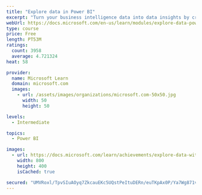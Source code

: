 ```yaml
---
title: "Explore data in Power BI"
excerpt: "Turn your business intelligence data into data insights by creating and configuring Power BI dashboards."
webUrl: https://docs.microsoft.com/en-us/learn/modules/explore-data-power-bi/
type: course
price: Free
length: PT53M
ratings:
  count: 3958
  average: 4.721324
heat: 58

provider:
  name: Microsoft Learn
  domain: microsoft.com
  images:
    - url: /assets/images/organizations/microsoft.com-50x50.jpg
      width: 50
      height: 50

levels:
  - Intermediate

topics:
  - Power BI

images:
  - url: https://docs.microsoft.com/learn/achievements/explore-data-with-power-bi-desktop-social.png
    width: 800
    height: 400
    isCached: true

secured: "UMVRoxl/TpvSIuAOyq7ZkcauEKc5UQstPeItuDERn/euTKpAx0P/Ya7Wg871vVgYWxeQhJo8fXfqyUJtSLGgKiAspJYXtdVswEK+6v6IM4AgcEATiyvxIOoC4St41u+Wmzm9J1OShpCmnRk2zd8tcjBmCgW0oaGYWXct2gFvFGf0AwGt3z22lAZOtHAd2hdfFE75Amu9lyhe+4kX6bXuwCENV5NnZwVyFqnMUTxFS6TyC88B9jkz/y1PFGWbvf5AVpyJb3sQ42PxQ3OW9sx6n7fskJQllp4wojNZAaj2Bl8FliIK9xhqkjmelx/8gzoV/zdHMYWQcdzg7eJwdjjlDyjX1FSYzrRrzHU8blN/wi5YSy7Ib55YXGMCJ5Ldz4+Jw5N1k7gh+0JpO0+jqRgEU9fRh5Y3/8xRpyiNV6xgy6A=;7I/17RgB6aFjDY01RG4JOg=="
---
```


